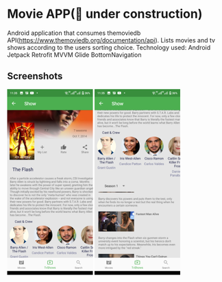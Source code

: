 # Movie APP(🚧 under construction)

Android application that consumes themoviedb API(https://www.themoviedb.org/documentation/api).
Lists movies and tv shows according to the users sorting choice.
Technology used:
Android Jetpack
        Retrofit
        MVVM
        Glide
        BottomNavigation



## Screenshots
<p float="left>
<img src="screenshots/1.png" alt="drawing" width="200"/>
<img src="screenshots/2.png" alt="drawing" width="200"/>
<img src="screenshots/3.png" alt="drawing" width="200"/>
</p>

  